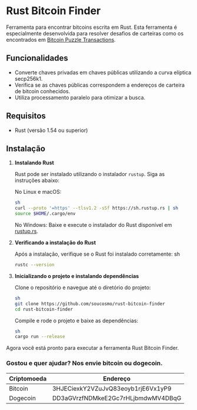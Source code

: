 # Rust Bitcoin Finder

Ferramenta para encontrar bitcoins escrita em Rust. Esta ferramenta é especialmente desenvolvida para resolver desafios de carteiras como os encontrados em [Bitcoin Puzzle Transactions](https://privatekeys.pw/puzzles/bitcoin-puzzle-tx).

## Funcionalidades

- Converte chaves privadas em chaves públicas utilizando a curva elíptica secp256k1.
- Verifica se as chaves públicas correspondem a endereços de carteira de bitcoin conhecidos.
- Utiliza processamento paralelo para otimizar a busca.

## Requisitos

- Rust (versão 1.54 ou superior)

## Instalação

1. **Instalando Rust**

   Rust pode ser instalado utilizando o instalador `rustup`. Siga as instruções abaixo:

   No Linux e macOS:
   ```bash
   sh
   curl --proto '=https' --tlsv1.2 -sSf https://sh.rustup.rs | sh
   source $HOME/.cargo/env
   ```
   

   No Windows:
   Baixe e execute o instalador do Rust disponível em [rustup.rs](https://rustup.rs/).

2. **Verificando a instalação do Rust**

   Após a instalação, verifique se o Rust foi instalado corretamente:
   sh

   ```bash
   rustc --version
   ```
   

3. **Inicializando o projeto e instalando dependências**

   Clone o repositório e navegue até o diretório do projeto:
   ```bash
   sh
   git clone https://github.com/soucosmo/rust-bitcoin-finder
   cd rust-bitcoin-finder
   ```
   

   Compile e rode o projeto e baixe as dependências:
   ```bash
   sh
   cargo run --release
   ```

Agora você está pronto para executar a ferramenta Rust Bitcoin Finder.

### Gostou e quer ajudar? Nos envie bitcoin ou dogecoin.
| Criptomoeda   | Endereço                            |
| ---           | ----------------------------------- |
| Bitcoin       | 3HJECiexkY2VZuJvQ83eoyb1rjE6Vx1yP9  |
| Dogecoin      | DD3aGVrzfNDMkeE2Gc7rHLjbmdwMV4DBqG  |
